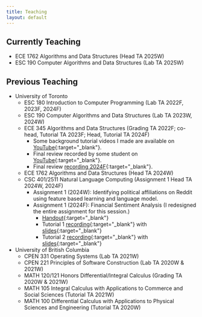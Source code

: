 ```yaml
---
title: Teaching
layout: default
---
```


## Currently Teaching
- ECE 1762 Algorithms and Data Structures (Head TA 2025W)
- ESC 190 Computer Algorithms and Data Structures (Lab TA 2025W)

## Previous Teaching

- University of Toronto
  - ESC 180 Introduction to Computer Programming (Lab TA 2022F, 2023F, 2024F)
  - ESC 190 Computer Algorithms and Data Structures (Lab TA 2023W, 2024W)
  - ECE 345 Algorithms and Data Structures (Grading TA 2022F; co-head, Tutorial TA 2023F; Head, Tutorial TA 2024F)
    - Some background tutorial videos I made are available on [YouTube](https://youtube.com/playlist?list=PL1KqfdF_EfskSucRSsJ7jP0ZLKfBTL31A&si=0_zHzYrPHu6CpVk5){:target="_blank"}.
    - Final review recorded by some student on [YouTube](https://www.youtube.com/watch?v=7dPjl2V_uoE){:target="_blank"}.
    - Final review [recording 2024F](https://youtu.be/a2IJYqQh2Dk){:target="_blank"}.
  - ECE 1762 Algorithms and Data Structures (Head TA 2024W)
  - CSC 401/2511 Natural Language Computing (Assignment 1 Head TA 2024W, 2024F)
    - Assignment 1 (2024W): Identifying political affiliations on Reddit using feature based learning and language model.
    - Assignment 1 (2024F): Financial Sentiment Analysis (I redesigned the entire assignment for this session.)
      - [Handout](./teaching_notes/CSC401_A1_2024.pdf){:target="_blank"}
      - Tutorial 1 [recording](https://youtu.be/JaFdlhCowp4){:target="_blank"} with [slides](./teaching_notes/CSC401_2511%20Assignment%201%20Tutorial%201.pdf){:target="_blank"}
      - Tutorial 2 [recording](https://youtu.be/WdaJMr8aaY4){:target="_blank"} with [slides](./teaching_notes/CSC401_2511%20Assignment%201%20Tutorial%202.pdf){:target="_blank"}
- University of British Columbia
  - CPEN 331 Operating Systems (Lab TA 2021W)
  - CPEN 221 Principles of Software Construction (Lab TA 2020W & 2021W)
  - MATH 120/121 Honors Differential/Integral Calculus (Grading TA 2020W & 2021W)
  - MATH 105 Integral Calculus with Applications to Commerce and Social Sciences (Tutorial TA 2021W)
  - MATH 100 Differential Calculus with Applications to Physical Sciences and Engineering (Tutorial TA 2020W)